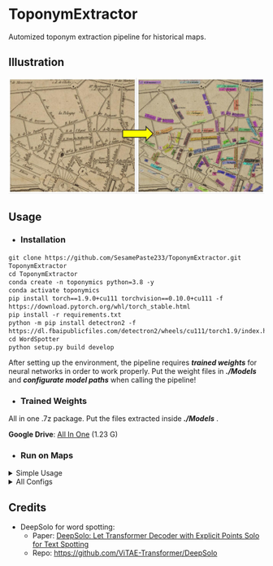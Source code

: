 # ToponymExtractor
 Automized toponym extraction pipeline for historical maps. 

## Illustration
![toponym_extractor](/Imgs/toponym_extractor.jpg "illustration")

## Usage
- ### Installation

```
git clone https://github.com/SesamePaste233/ToponymExtractor.git ToponymExtractor
cd ToponymExtractor
conda create -n toponymics python=3.8 -y
conda activate toponymics
pip install torch==1.9.0+cu111 torchvision==0.10.0+cu111 -f https://download.pytorch.org/whl/torch_stable.html
pip install -r requirements.txt
python -m pip install detectron2 -f https://dl.fbaipublicfiles.com/detectron2/wheels/cu111/torch1.9/index.html
cd WordSpotter
python setup.py build develop
```
After setting up the environment, the pipeline requires ***trained weights*** for neural networks in order to work properly. Put the weight files in ***./Models*** and ***configurate model paths*** when calling the pipeline!

- ### Trained Weights

All in one .7z package. Put the files extracted inside ***./Models*** .

**Google Drive**: [All In One](https://drive.google.com/file/d/153le_wEwPnzm8G566AWmDaC5aSmjabQR/view?usp=sharing) (1.23 G)

- ### Run on Maps
 <details>
 <summary>Simple Usage</summary>
 
 ```python
 from pipeline import ToponymExtractor
 
 cfg = {
     'img_path': 'path/to/map_file',

     # Model paths (default paths)
     'deepsolo_config_path': 'Models/config_96voc.yaml',
     'deepsolo_model_path': 'Models/finetune_v2/model.pth',
     
     'grouper_model_path': 'Models/grouper_model_v1_epoch2.pth',
 }
 
 extractor = ToponymExtractor(cfg)
 
 toponyms = extractor.run()
 ```
 
 </details>

 <details>
  
 <summary>All Configs</summary>
 
 ```python
 default_config = {
     # INPUT
     'img_path': None, # Overwrite this

     'task_name': None, # Overwrite this if needed

     'output_dir': 'Results/', # Overwrite this if needed

     # SETTINGS (default values work well for most cases)
     'pyramid_scan_num_layers': 1, # Significantly slows down detection speed
     'pyramid_min_patch_resolution': 384, # Lower this value for maps with smaller text
     'pyramid_max_patch_resolution': 2048, # Model only run on min_patch_resolution if pyramid_scan_num_layers = 1

     'word_spotting_score_threshold': 0.4,
     'word_spotting_image_batch_size': 8, # For 8G VRAM. Lower this value if CUDA OOM error occurs, increase it if you have a powerful GPU

     # Save intermediate results
     'save_stacked_detection': True,
     'save_flattened_detection': True,
     'save_grouper_graph': True,
     'save_toponym_detection': True,

     'save_visualization_images': True,

     # Model paths
     'deepsolo_config_path': 'Models/config_96voc.yaml',
     'deepsolo_model_path': 'Models/finetune_v2/model.pth',
     
     'grouper_model_path': 'Models/grouper_model_v1_epoch2.pth',

     # Optional
     'generate_style_embeddings': False,
     'use_style_embeddings_in_grouping': False,
     'deepfont_encoder_path': 'Models/DeepFontEncoder_full.pth',
 }
 ```
 
 </details>
 
## Credits
 - DeepSolo for word spotting:
   - Paper: [DeepSolo: Let Transformer Decoder with Explicit Points Solo for Text Spotting](https://arxiv.org/abs/2211.10772)
   - Repo: https://github.com/ViTAE-Transformer/DeepSolo
   
